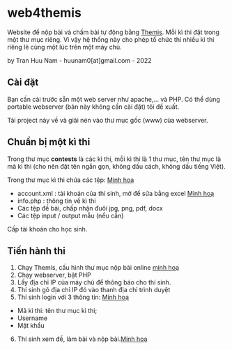 # web4themis
Website để nộp bài và chấm bài tự động bằng [Themis](https://drive.google.com/file/d/1Zz3uXuTtG51N579zSmhtqWslgI82x8pH/view?usp=sharing). Mỗi kì thi đặt trong một thư mục riêng. Vì vậy hệ thống này cho phép tổ chức thi nhiều kì thi riêng lẻ cùng một lúc trên một máy chủ.

by Tran Huu Nam - huunam0[at]gmail.com - 2022

## Cài đặt

Bạn cần cài trước sẵn một web server như apache,... và PHP. Có thể dùng portable webserver (bản này không cần cài đặt) tôi đề xuất.

Tải project này về và giải nén vào thư mục gốc (www) của webserver.

## Chuẩn bị một kì thi

Trong thư mục **contests** là các kì thi, mỗi kì thi là 1 thư mục, tên thư mục là mã kì thi (cho nên đặt tên ngắn gọn, không dấu cách, không dấu tiếng Việt). 

Trong thư mục kì thi chứa các tệp: [Minh hoạ](https://github.com/huunam0/web4themis/blob/main/temp/thumuc.png)

+ account.xml : tài khoản của thí sinh, mở để sửa bằng excel [Minh hoạ](https://github.com/huunam0/web4themis/blob/main/temp/account.png)
+ info.php : thông tin về kì thi
+ Các tệp đề bài, chấp nhận đuôi jpg, png, pdf, docx
+ Các tệp input / output mẫu (nếu cần)

Cấp tài khoản cho học sinh.

## Tiến hành thi

1. Chạy Themis, cấu hình thư mục nộp bài online [minh hoạ](https://github.com/huunam0/web4themis/blob/main/temp/cauhinh.png)
2. Chạy webserver, bật PHP
3. Lấy địa chỉ IP của máy chủ để thông báo cho thí sinh.
4. Thí sinh gõ địa chỉ IP đó vào thanh địa chỉ trình duyệt
5. Thí sinh login với 3 thông tin: [Minh hoạ](https://github.com/huunam0/web4themis/blob/main/temp/dangnhap.png)
  + Mã kì thi: tên thư mục kì thi;
  + Username
  + Mật khẩu
6. Thí sinh xem đề, làm bài và nộp bài.[Minh hoạ](https://github.com/huunam0/web4themis/blob/main/temp/giadien.png)
